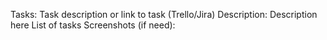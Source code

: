 Tasks:
  Task description or link to task (Trello/Jira) 
Description: Description here
  List of tasks 
Screenshots (if need):


